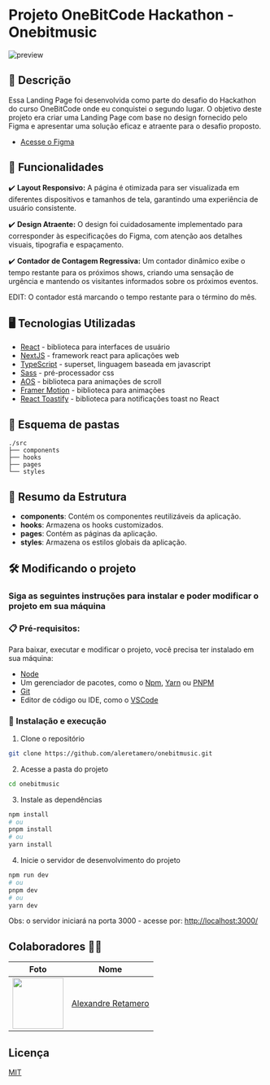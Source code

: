 # Projeto OneBitCode Hackathon - Onebitmusic

![preview](./public/preview.webp)

## 💭 Descrição

Essa Landing Page foi desenvolvida como parte do desafio do Hackathon do curso OneBitCode onde eu conquistei o segundo lugar. O objetivo deste projeto era criar uma Landing Page com base no design fornecido pelo Figma e apresentar uma solução eficaz e atraente para o desafio proposto.

- [Acesse o Figma](https://www.figma.com/file/rI32MC1DurllSkSAFutArc/Onebitmusic?type=design&node-id=875%3A51072&mode=design&t=HhEz0Qti3aThmoPM-1)

## 🧠 Funcionalidades

 ✔️ **Layout Responsivo:** A página é otimizada para ser visualizada em diferentes dispositivos e tamanhos de tela, garantindo uma experiência de usuário consistente.

 ✔️ **Design Atraente:** O design foi cuidadosamente implementado para corresponder às especificações do Figma, com atenção aos detalhes visuais, tipografia e espaçamento.

 ✔️ **Contador de Contagem Regressiva:** Um contador dinâmico exibe o tempo restante para os próximos shows, criando uma sensação de urgência e mantendo os visitantes informados sobre os próximos eventos.

 EDIT: O contador está marcando o tempo restante para o término do mês.

## 🖥️ Tecnologias Utilizadas

- [React](https://react.dev) - biblioteca para interfaces de usuário
- [NextJS](https://nextjs.org) - framework react para aplicações web 
- [TypeScript](https://www.typescriptlang.org) - superset, linguagem baseada em javascript
- [Sass](https://sass-lang.com) - pré-processador css
- [AOS](https://michalsnik.github.io/aos/) - biblioteca para animações de scroll
- [Framer Motion](https://www.framer.com/motion/) - biblioteca para animações
- [React Toastify](https://fkhadra.github.io/react-toastify/introduction) - biblioteca para notificações toast no React

## 📂 Esquema de pastas
```
./src
├── components
├── hooks
├── pages
└── styles
```

## 📝 Resumo da Estrutura
- **components**: Contém os componentes reutilizáveis da aplicação.
- **hooks**: Armazena os hooks customizados.
- **pages**: Contém as páginas da aplicação.
- **styles**: Armazena os estilos globais da aplicação.

## 🛠️ Modificando o projeto

### Siga as seguintes instruções para instalar e poder modificar o projeto em sua máquina

### 📋 Pré-requisitos:

Para baixar, executar e modificar o projeto, você precisa ter instalado em sua máquina: 
* [Node](https://nodejs.org/en)
* Um gerenciador de pacotes, como o [Npm](https://www.npmjs.com), [Yarn](https://classic.yarnpkg.com/lang/en/docs/install) ou [PNPM](https://pnpm.io)
* [Git](https://git-scm.com/downloads)
* Editor de código ou IDE, como o [VSCode](https://code.visualstudio.com/Download)
  
### 🔧 Instalação e execução

1. Clone o repositório
```bash
git clone https://github.com/aleretamero/onebitmusic.git
```

2. Acesse a pasta do projeto
```bash
cd onebitmusic
```

3. Instale as dependências
```bash
npm install
# ou
pnpm install
# ou
yarn install
```

4. Inicie o servidor de desenvolvimento do projeto
```bash
npm run dev
# ou
pnpm dev 
# ou
yarn dev
```

Obs: o servidor iniciará na porta 3000 - acesse por: <http://localhost:3000/>

## Colaboradores 🤝🤝

| Foto                                                       | Nome                                                 |
| ---------------------------------------------------------- | ---------------------------------------------------- |
| <img src="https://github.com/aleretamero.png" width="100"> | [Alexandre Retamero](https://github.com/aleretamero) |

## Licença

[MIT](https://choosealicense.com/licenses/mit/)